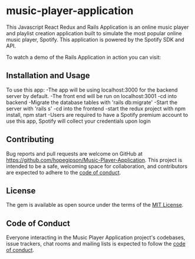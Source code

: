 # music-player-application

This Javascript React Redux and Rails Application is an online music player and playlist creation application built to simulate the most popular online music player, Spotify. This application is powered by the Spotify SDK and API. 
 
To watch a demo of the Rails Application in action you can visit: 

## Installation and Usage

To use this app:
    -The app will be using localhost:3000 for the backend server by default.
    -The front end will be run on localhost:3001
    -cd into backend
    -Migrate the database tables with 'rails db:migrate'
    -Start the server with 'rails s'
    -cd into the frontend
    -start the redux project with npm install, npm start
    -Users are required to have a Spotify premium account to use this app, Spotify will collect your credentials upon login


## Contributing

Bug reports and pull requests are welcome on GitHub at https://github.com/hopegipson/Music-Player-Application. This project is intended to be a safe, welcoming space for collaboration, and contributors are expected to adhere to the [code of conduct](https://github.com/hopegipson/Music-Player-Application/blob/main/CODE_OF_CONDUCT.md).


## License

The gem is available as open source under the terms of the [MIT License](https://opensource.org/licenses/MIT).

## Code of Conduct

Everyone interacting in the Music Player Application project's codebases, issue trackers, chat rooms and mailing lists is expected to follow the [code of conduct](https://github.com/hopegipson/Music-Player-Application/blob/main/CODE_OF_CONDUCT.md).